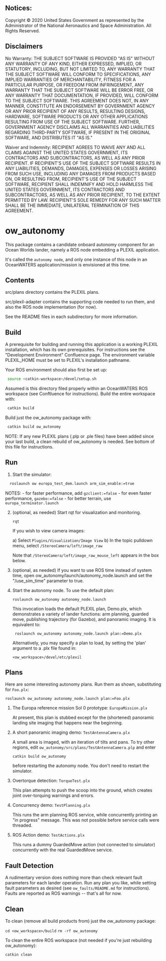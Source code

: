 Notices:
--------
Copyright © 2020 United States Government as represented by the Administrator of
the National Aeronautics and Space Administration.  All Rights Reserved.

Disclaimers
-----------
No Warranty: THE SUBJECT SOFTWARE IS PROVIDED "AS IS" WITHOUT ANY WARRANTY OF
ANY KIND, EITHER EXPRESSED, IMPLIED, OR STATUTORY, INCLUDING, BUT NOT LIMITED
TO, ANY WARRANTY THAT THE SUBJECT SOFTWARE WILL CONFORM TO SPECIFICATIONS, ANY
IMPLIED WARRANTIES OF MERCHANTABILITY, FITNESS FOR A PARTICULAR PURPOSE, OR
FREEDOM FROM INFRINGEMENT, ANY WARRANTY THAT THE SUBJECT SOFTWARE WILL BE ERROR
FREE, OR ANY WARRANTY THAT DOCUMENTATION, IF PROVIDED, WILL CONFORM TO THE
SUBJECT SOFTWARE. THIS AGREEMENT DOES NOT, IN ANY MANNER, CONSTITUTE AN
ENDORSEMENT BY GOVERNMENT AGENCY OR ANY PRIOR RECIPIENT OF ANY RESULTS,
RESULTING DESIGNS, HARDWARE, SOFTWARE PRODUCTS OR ANY OTHER APPLICATIONS
RESULTING FROM USE OF THE SUBJECT SOFTWARE.  FURTHER, GOVERNMENT AGENCY
DISCLAIMS ALL WARRANTIES AND LIABILITIES REGARDING THIRD-PARTY SOFTWARE, IF
PRESENT IN THE ORIGINAL SOFTWARE, AND DISTRIBUTES IT "AS IS."

Waiver and Indemnity:  RECIPIENT AGREES TO WAIVE ANY AND ALL CLAIMS AGAINST THE
UNITED STATES GOVERNMENT, ITS CONTRACTORS AND SUBCONTRACTORS, AS WELL AS ANY
PRIOR RECIPIENT.  IF RECIPIENT'S USE OF THE SUBJECT SOFTWARE RESULTS IN ANY
LIABILITIES, DEMANDS, DAMAGES, EXPENSES OR LOSSES ARISING FROM SUCH USE,
INCLUDING ANY DAMAGES FROM PRODUCTS BASED ON, OR RESULTING FROM, RECIPIENT'S USE
OF THE SUBJECT SOFTWARE, RECIPIENT SHALL INDEMNIFY AND HOLD HARMLESS THE UNITED
STATES GOVERNMENT, ITS CONTRACTORS AND SUBCONTRACTORS, AS WELL AS ANY PRIOR
RECIPIENT, TO THE EXTENT PERMITTED BY LAW.  RECIPIENT'S SOLE REMEDY FOR ANY SUCH
MATTER SHALL BE THE IMMEDIATE, UNILATERAL TERMINATION OF THIS AGREEMENT.


ow_autonomy
===========
This package contains a candidate onboard autonomy component for an Ocean
Worlds lander, namely a ROS node embedding a PLEXIL application.

It's called the `autonomy node`, and only one instance of this node in an
OceanWATERS application/mission is envisioned at this time.


Contents
--------

src/plans directory contains the PLEXIL plans.

src/plexil-adapter contains the supporting code needed to run them, and also the
ROS node implementation (for now).

See the README files in each subdirectory for more information.


Build
-----

A prerequisite for building and running this application is a working PLEXIL
installation, which has its own prerequisites.  For instructions see the
"Development Environment" Confluence page. The environment variable PLEXIL_HOME
must be set to PLEXIL's installation pathname.

Your ROS environment should also first be set up:

```bash
 source <catkin-workspace>/devel/setup.sh
```

Assumed is this directory filed properly within an OceanWATERS ROS workspace
(see Conftluence for instructions).  Build the entire workspace with:

```bash
 catkin build
```

Build just the ow_autonomy package with:

```bash
 catkin build ow_autonomy
```

NOTE: If any new PLEXIL plans (.plp or .ple files) have been added since your
last build, a clean rebuild of ow_autonomy is needed.  See bottom of this file
for instructions.


Run
---

1. Start the simulator:

```bash
  roslaunch ow europa_test_dem.launch arm_sim_enable:=true
```
   NOTES:
    - for faster performance, add `gzclient:=false`
    - for even faster performance, `gazebo:=false`
    - for better terrain, use `europa_terminator.launch`

2. (optional, as needed) Start rqt for visualization and monitoring.

   `rqt`

   If you wish to view camera images:

   a) Select `Plugins/Visualization/Image View`
	 b) In the topic pulldown menu, select `/StereoCamera/left/image_raw`

   Note that `/StereoCamera/left/image_raw_mouse_left` appears in the box below.

3. (optional, as needed) If you want to use ROS time instead of system time,
   open ow_autonomy/launch/autonomy_node.launch and set the "/use_sim_time"
   parameter to true.

4. Start the autonomy node.  To use the default plan:

   `roslaunch ow_autonomy autonomy_node.launch`

   This invocation loads the default PLEXIL plan, Demo.plx, which demonstrates a
   variety of lander functions: arm planning, guarded move, publishing
   trajectory (for Gazebo), and panoramic imaging.  It is equivalent to:

   ` roslaunch ow_autonomy autonomy_node.launch plan:=Demo.plx`

   Alternatively, you may specify a plan to load, by setting the 'plan' argument
   to a .plx file found in:

   `<ow_workspace>/devel/etc/plexil`
   


Plans
-----

Here are some interesting autonomy plans.  Run them as shown, substituting for
`Foo.plx`:

  `roslaunch ow_autonomy autonomy_node.launch plan:=Foo.plx`

1. The Europa reference mission Sol 0 prototype: `EuropaMission.plx`

   At present, this plan is stubbed except for the (shortened) panoramic landing
   site imaging that happens near the beginning.

2. A short panoramic imaging demo: `TestAntennaCamera.plx`

   A small area is imaged, with an iteration of tilts and pans.  To try other
   regions, edit `ow_autonomy/src/plans/TestAntennaCamera.plp` and enter

   `catkin build ow_autonomy`

   before restarting the autonomy node.  You don't need to restart the simulator.

3. Overtorque detection: `TorqueTest.plx`

   This plan attempts to push the scoop into the ground, which creates joint
   over-torquing warnings and errors.

4. Concurrency demo: `TestPlanning.plx`

   This runs the arm planning ROS service, while concurrently printing an "in
   progress" message.  This was not possible before service calls were threaded.

5. ROS Action demo: `TestActions.plx`

   This runs a dummy GuardedMove action (not connected to simulator)
   concurrently with the real GuardedMove service.


Fault Detection
---------------

A rudimentary version does nothing more than check relevant fault parameters for
each lander operation.  Run any plan you like, while setting fault parameters as
desired (see `ow_faults/README.md` for instructions).  Faults are reported as
ROS warnings -- that's all for now.


Clean
-----

To clean (remove all build products from) just the ow_autonomy package:

 `cd <ow_workspace>/build`
 `rm -rf ow_autonomy`

To clean the entire ROS workspace (not needed if you're just rebuilding
ow_autonomy):

  `catkin clean`
